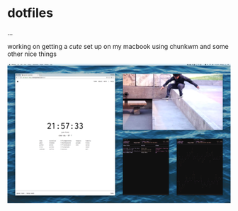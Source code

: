 # dotfiles
...

working on getting a *cute* set up on my macbook using chunkwm and some other nice things

![screenshot](https://raw.githubusercontent.com/bysimeon/dotfiles/master/screenshot.png)


